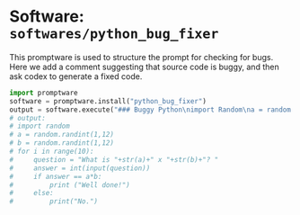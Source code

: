# Software: `softwares/python_bug_fixer`

This promptware is used to structure the prompt for checking for bugs. Here we add a comment suggesting that source code is buggy, and then ask codex to generate a fixed code.

```python
import promptware
software = promptware.install("python_bug_fixer")
output = software.execute("### Buggy Python\nimport Random\na = random.randint(1,12)\nb = random.randint(1,12)\nfor i in range(10):\n    question = "What is "+a+" x "+b+"? "\n    answer = input(question)\n    if answer = a*b\n        print (Well done!)\n    else:\n        print("No.")\n    \n### Fixed Python")
# output:
# import random
# a = random.randint(1,12)
# b = random.randint(1,12)
# for i in range(10):
#     question = "What is "+str(a)+" x "+str(b)+"? "
#     answer = int(input(question))
#     if answer == a*b:
#         print ("Well done!")
#     else:
#         print("No.")
```